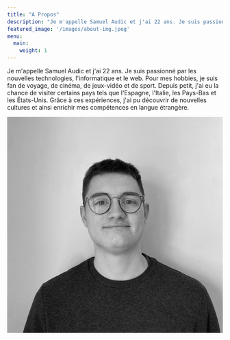 ```yaml
---
title: "A Propos"
description: "Je m'appelle Samuel Audic et j'ai 22 ans. Je suis passionné par les nouvelles technologies, l'informatique et le web."
featured_image: '/images/about-img.jpeg'
menu:
  main:
    weight: 1
---
```


Je m'appelle Samuel Audic et j'ai 22 ans. Je suis passionné par les nouvelles technologies, l'informatique et le web. Pour mes hobbies, je suis fan de voyage, de cinéma, de jeux-vidéo et de sport.
Depuis petit, j'ai eu la chance de visiter certains pays tels que l'Espagne, l'Italie, les Pays-Bas et les États-Unis. Grâce à ces expériences, j'ai pu découvrir de nouvelles cultures et ainsi enrichir mes compétences en langue étrangère.

![Samuel AUDIC](images/pp2023.jpg)